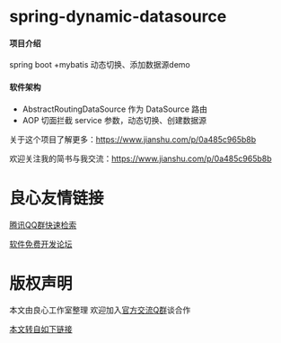 # spring-dynamic-datasource

#### 项目介绍
spring boot +mybatis 动态切换、添加数据源demo

#### 软件架构
- AbstractRoutingDataSource 作为 DataSource 路由
- AOP 切面拦截 service 参数，动态切换、创建数据源

关于这个项目了解更多：https://www.jianshu.com/p/0a485c965b8b

欢迎关注我的简书与我交流：https://www.jianshu.com/p/0a485c965b8b


 # 良心友情链接

[腾讯QQ群快速检索](http://u.720life.cn/s/8cf73f7c)

[软件免费开发论坛](http://u.720life.cn/s/bbb01dc0)

# 版权声明 

本文由良心工作室整理 欢迎加入[官方交流Q群](https://u.720life.cn/s/f2316816)谈合作

[本文转自如下链接](http://u.720life.cn/g/2e71d0f0a5c601172267ba20d3a43c6ef9962fdc1624a969db2f935706a45d7c775667cc0af1f18edbc67ad7c7dfb1ef976a178eabf33dba17a247badb82379a63f7f0301dae9eda0c5a66f9c07c02b4)